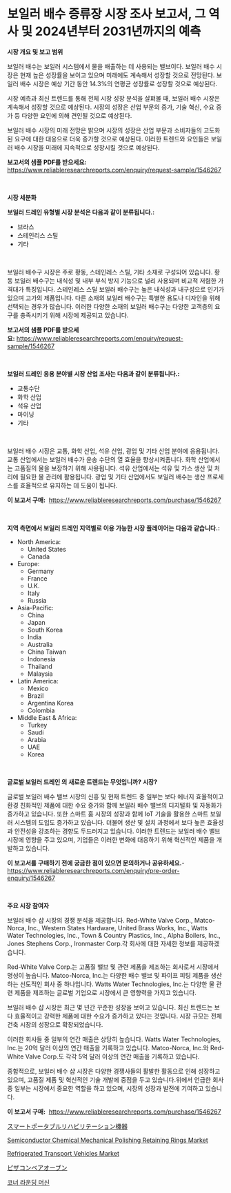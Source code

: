 <p><h1>보일러 배수 증류장 시장 조사 보고서, 그 역사 및 2024년부터 2031년까지의 예측</h1></p><p><strong>시장 개요 및 보고 범위</strong></p>
<p><p>보일러 배수는 보일러 시스템에서 물을 배출하는 데 사용되는 밸브이다. 보일러 배수 시장은 현재 높은 성장률을 보이고 있으며 미래에도 계속해서 성장할 것으로 전망된다. 보일러 배수 시장은 예상 기간 동안 14.3%의 연평균 성장률로 성장할 것으로 예상된다. </p><p>시장 예측과 최신 트렌드를 통해 전체 시장 성장 분석을 살펴볼 때, 보일러 배수 시장은 계속해서 성장할 것으로 예상된다. 시장의 성장은 산업 부문의 증가, 기술 혁신, 수요 증가 등 다양한 요인에 의해 견인될 것으로 예상된다. </p><p>보일러 배수 시장의 미래 전망은 밝으며 시장의 성장은 산업 부문과 소비자들의 고도화된 요구에 대한 대응으로 더욱 증가할 것으로 예상된다. 이러한 트렌드와 요인들은 보일러 배수 시장을 미래에 지속적으로 성장시킬 것으로 예상된다.</p></p>
<p><strong>보고서의 샘플 PDF를 받으세요:</strong> <a href="https://www.reliableresearchreports.com/enquiry/request-sample/1546267">https://www.reliableresearchreports.com/enquiry/request-sample/1546267</a></p>
<p>&nbsp;</p>
<p><strong>시장 세분화</strong></p>
<p><strong>보일러 드레인 유형별 시장 분석은 다음과 같이 분류됩니다.:</strong></p>
<p><ul><li>브라스</li><li>스테인리스 스틸</li><li>기타</li></ul></p>
<p>&nbsp;</p>
<p><p>보일러 배수구 시장은 주로 황동, 스테인레스 스틸, 기타 소재로 구성되어 있습니다. 황동 보일러 배수구는 내식성 및 내부 부식 방지 기능으로 널리 사용되며 비교적 저렴한 가격대가 특징입니다. 스테인레스 스틸 보일러 배수구는 높은 내식성과 내구성으로 인기가 있으며 고가의 제품입니다. 다른 소재의 보일러 배수구는 특별한 용도나 디자인을 위해 선택되는 경우가 많습니다. 이러한 다양한 소재의 보일러 배수구는 다양한 고객층의 요구를 충족시키기 위해 시장에 제공되고 있습니다.</p></p>
<p><strong>보고서의 샘플 PDF를 받으세요:</strong>&nbsp;<a href="https://www.reliableresearchreports.com/enquiry/request-sample/1546267">https://www.reliableresearchreports.com/enquiry/request-sample/1546267</a></p>
<p>&nbsp;</p>
<p><strong> 보일러 드레인 응용 분야별 시장 산업 조사는 다음과 같이 분류됩니다.:</strong></p>
<p><ul><li>교통수단</li><li>화학 산업</li><li>석유 산업</li><li>마이닝</li><li>기타</li></ul></p>
<p>&nbsp;</p>
<p><p>보일러 배수 시장은 교통, 화학 산업, 석유 산업, 광업 및 기타 산업 분야에 응용됩니다. 교통 산업에서는 보일러 배수가 운송 수단의 열 효율을 향상시켜줍니다. 화학 산업에서는 고품질의 물을 보장하기 위해 사용됩니다. 석유 산업에서는 석유 및 가스 생산 및 처리에 필요한 물 관리에 활용됩니다. 광업 및 기타 산업에서도 보일러 배수는 생산 프로세스를 효율적으로 유지하는 데 도움이 됩니다.</p></p>
<p><strong>이 보고서 구매:</strong>&nbsp; <a href="https://www.reliableresearchreports.com/purchase/1546267">https://www.reliableresearchreports.com/purchase/1546267</a></p>
<p>&nbsp;</p>
<p><strong>지역 측면에서 보일러 드레인 지역별로 이용 가능한 시장 플레이어는 다음과 같습니다.:</strong></p>
<p><ul>
    <li>
        North America:
        <ul>
            <li>United States</li>
            <li>Canada</li>
        </ul>
    </li>
    <li>
        Europe:
        <ul>
            <li>Germany</li>
            <li>France</li>
            <li>U.K.</li>
            <li>Italy</li>
            <li>Russia</li>
        </ul>
    </li>
    <li>
        Asia-Pacific:
        <ul>
            <li>China</li>
            <li>Japan</li>
            <li>South Korea</li>
            <li>India</li>
            <li>Australia</li>
            <li>China Taiwan</li>
            <li>Indonesia</li>
            <li>Thailand</li>
            <li>Malaysia</li>
        </ul>
    </li>
    <li>
        Latin America:
        <ul>
            <li>Mexico</li>
            <li>Brazil</li>
            <li>Argentina Korea</li>
            <li>Colombia</li>
        </ul>
    </li>
    <li>
        Middle East & Africa:
        <ul>
            <li>Turkey</li>
            <li>Saudi</li>
            <li>Arabia</li>
            <li>UAE</li>
            <li>Korea</li>
        </ul>
    </li>
    </ul></p>
<p>&nbsp;</p>
<p><strong>글로벌 보일러 드레인 의 새로운 트렌드는 무엇입니까? 시장?</strong></p>
<p><p>글로벌 보일러 배수 밸브 시장의 신흥 및 현재 트렌드 중 일부는 보다 에너지 효율적이고 환경 친화적인 제품에 대한 수요 증가와 함께 보일러 배수 밸브의 디지털화 및 자동화가 증가하고 있습니다. 또한 스마트 홈 시장의 성장과 함께 IoT 기술을 활용한 스마트 보일러 시스템의 도입도 증가하고 있습니다. 더불어 생산 및 설치 과정에서 보다 높은 효율성과 안전성을 강조하는 경향도 두드러지고 있습니다. 이러한 트렌드는 보일러 배수 밸브 시장에 영향을 주고 있으며, 기업들은 이러한 변화에 대응하기 위해 혁신적인 제품을 개발하고 있습니다.</p></p>
<p><strong>이 보고서를 구매하기 전에 궁금한 점이 있으면 문의하거나 공유하세요.</strong>- <a href="https://www.reliableresearchreports.com/enquiry/pre-order-enquiry/1546267">https://www.reliableresearchreports.com/enquiry/pre-order-enquiry/1546267</a></p>
<p>&nbsp;</p>
<p><strong>주요 시장 참여자</strong></p>
<p><p>보일러 배수 샵 시장의 경쟁 분석을 제공합니다. Red-White Valve Corp., Matco-Norca, Inc., Western States Hardware, United Brass Works, Inc., Watts Water Technologies, Inc., Town & Country Plastics, Inc., Alpha Boilers, Inc., Jones Stephens Corp., Ironmaster Corp.각 회사에 대한 자세한 정보를 제공하겠습니다. </p><p>Red-White Valve Corp.는 고품질 밸브 및 관련 제품을 제조하는 회사로서 시장에서 명성이 높습니다. Matco-Norca, Inc.는 다양한 배수 밸브 및 파이프 피팅 제품을 생산하는 선도적인 회사 중 하나입니다. Watts Water Technologies, Inc.는 다양한 물 관련 제품을 제조하는 글로벌 기업으로 시장에서 큰 영향력을 가지고 있습니다.</p><p>보일러 배수 샵 시장은 최근 몇 년간 꾸준한 성장을 보이고 있습니다. 최신 트렌드는 보다 효율적이고 강력한 제품에 대한 수요가 증가하고 있다는 것입니다. 시장 규모는 전체 건축 시장의 성장으로 확장되었습니다. </p><p>이러한 회사들 중 일부의 연간 매출은 상당히 높습니다. Watts Water Technologies, Inc.는 20억 달러 이상의 연간 매출을 기록하고 있습니다. Matco-Norca, Inc.와 Red-White Valve Corp.도 각각 5억 달러 이상의 연간 매출을 기록하고 있습니다.</p><p>종합적으로, 보일러 배수 샵 시장은 다양한 경쟁사들의 활발한 활동으로 인해 성장하고 있으며, 고품질 제품 및 혁신적인 기술 개발에 중점을 두고 있습니다.위에서 언급한 회사 중 일부는 시장에서 중요한 역할을 하고 있으며, 시장의 성장과 발전에 기여하고 있습니다.</p></p>
<p><strong>이 보고서 구매:</strong>&nbsp;&nbsp;<a href="https://www.reliableresearchreports.com/purchase/1546267">https://www.reliableresearchreports.com/purchase/1546267</a></p>
<p><p><a href="https://github.com/EmoryYundt1935/Market-Research-Report-List-1/blob/main/510648814236.md">スマートポータブルリハビリテーション機器</a></p><p><a href="https://github.com/mahnoor2003/Market-Research-Report-List-3/blob/main/semiconductor-chemical-mechanical-polishing-retaining-rings-market.md">Semiconductor Chemical Mechanical Polishing Retaining Rings Market</a></p><p><a href="https://issuu.com/reportprime-2/docs/refrigerated-transport-vehicles-market-size-2030.p">Refrigerated Transport Vehicles Market</a></p><p><a href="https://medium.com/@alonzomoenrt8956/%E3%83%94%E3%82%B6%E3%82%B3%E3%83%B3%E3%83%99%E3%82%A2%E3%82%AA%E3%83%BC%E3%83%96%E3%83%B3%E5%B8%82%E5%A0%B4%E8%AA%BF%E6%9F%BB%E3%83%AC%E3%83%9D%E3%83%BC%E3%83%88-%E3%81%9D%E3%81%AE%E6%AD%B4%E5%8F%B2%E3%81%A82024%E5%B9%B4%E3%81%8B%E3%82%892031%E5%B9%B4%E3%81%BE%E3%81%A7%E3%81%AE%E4%BA%88%E6%B8%AC-1d427d4ef222">ピザコンベアオーブン</a></p><p><a href="https://github.com/xvz497517413/Market-Research-Report-List-1/blob/main/651625013339.md">코너 라운딩 머신</a></p></p>
